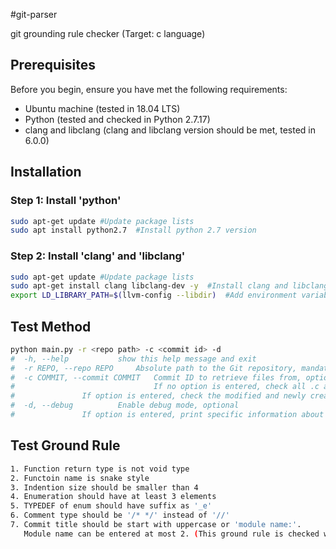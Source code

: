 #git-parser

git grounding rule checker (Target: c language)

## Prerequisites

Before you begin, ensure you have met the following requirements:
- Ubuntu machine (tested in 18.04 LTS)
- Python (tested and checked in Python 2.7.17)
- clang and libclang (clang and libclang version should be met, tested in 6.0.0)

## Installation

### Step 1: Install 'python'

```bash
sudo apt-get update	#Update package lists
sudo apt install python2.7	#Install python 2.7 version
```

### Step 2: Install 'clang' and 'libclang'

```bash
sudo apt-get update	#Update package lists
sudo apt-get install clang libclang-dev -y	#Install clang and libclang
export LD_LIBRARY_PATH=$(llvm-config --libdir)	#Add environment variable (recommend to add this to .bashrc)

```

## Test Method

```bash
python main.py -r <repo path> -c <commit id> -d
#  -h, --help			show this help message and exit
#  -r REPO, --repo REPO		Absolute path to the Git repository, mandatory
#  -c COMMIT, --commit COMMIT	Commit ID to retrieve files from, optional
#                               If no option is entered, check all .c and .h files in the repository.
#				If option is entered, check the modified and newly created .c and .h files in the repository.
#  -d, --debug			Enable debug mode, optional
#				If option is entered, print specific information about code that violates ground rule such as file path and line number.
```

## Test Ground Rule
```bash
1. Function return type is not void type
2. Functoin name is snake style
3. Indention size should be smaller than 4
4. Enumeration should have at least 3 elements
5. TYPEDEF of enum should have suffix as '_e'
6. Comment type should be '/* */' instead of '//'
7. Commit title should be start with uppercase or 'module name:'.
   Module name can be entered at most 2. (This ground rule is checked when -c opion is active)
```

